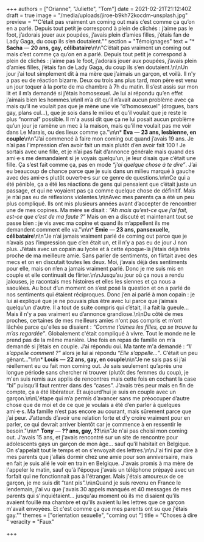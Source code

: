 +++
authors = ["Orianne", "Juliette", "Tom"]
date = 2021-02-21T21:12:40Z
draft = true
image = "/media/uploads/jiroe-b9kh72kocdm-unsplash.jpg"
preview = "\"C’était pas vraiment un coming out mais c’est comme ça qu’on en a parlé. Depuis tout petit je correspond à plein de clichés : j’aime pas le foot, j’adorais jouer aux poupées, j’avais plein d’amies filles, j’étais fan de Lady Gaga, du coup ils s’en doutaient.\""
section = "Témoignages"
text = "* **Sacha** — **20 ans, gay, célibataire**\n\n\"C’était pas vraiment un coming out mais c’est comme ça qu’on en a parlé. Depuis tout petit je correspond à plein de clichés : j’aime pas le foot, j’adorais jouer aux poupées, j’avais plein d’amies filles, j’étais fan de Lady Gaga, du coup ils s’en doutaient.\n\nUn jour j’ai tout simplement dit à ma mère que j’aimais un garçon, et voilà. Il n'y a pas eu de réaction bizarre. Deux ou trois ans plus tard, mon père est venu un jour toquer à la porte de ma chambre à 7h du matin. Il s’est assis sur mon lit et il m’a demandé si j’étais homosexuel. Je lui ai répondu qu’en effet j’aimais bien les hommes.\n\nIl m’a dit qu’il n’avait aucun problème avec ça mais qu’il ne voulait pas que je mène une vie “d’homosexuel” (drogues, bars gay, plans cul...), que je sois dans le milieu et qu’il voulait que je reste le plus “normal” possible. Il m'a aussi dit que ça ne lui posait aucun problème qu’un jour je ramène un mec à la maison, mais qu’il ne voulait pas me voir dans Le Marais, ou des lieux comme ça.\"\n\n* **Eva** — **23 ans, lesbienne, en couple**\n\n\"J’ai commencé à faire mon coming out quand j’avais 19 ans. Je n’ai pas l’impression d’en avoir fait un mais plutôt d’en avoir fait 100 ! Je sortais avec une fille, et je n’ai pas fait d’annonce générale mais quand des ami·e·s me demandaient si je voyais quelqu’un, je leur disais que c’était une fille. Ça s’est fait comme ça, pas en mode _“j’ai quelque chose à te dire”_. J’ai eu beaucoup de chance parce que je suis dans un milieu marqué à gauche avec des ami·e·s plutôt ouvert·e·s sur ce genre de questions.\n\nCe qui a été pénible, ça a été les réactions de gens qui pensaient que c’était juste un passage, et qui ne voyaient pas ça comme quelque chose de définitif. Mais je n’ai pas eu de réflexions violentes.\n\nAvec mes parents ça a été un peu plus compliqué. Ils ont mis plusieurs années avant d’accepter de rencontrer une de mes copines. Ma mère se disait : _“Ah mais qu’est-ce que j’ai fait, est-ce que c’est de ma faute ?”_ Mais on en a discuté et maintenant tout se passe bien : je vis avec ma copine et quand ils m’appellent ils me demandent comment elle va.\"\n\n* **Emie** — **23 ans, pansexuelle, célibataire**\n\n\"Je n’ai jamais vraiment parlé de coming out parce que je n’avais pas l’impression que c’en était un, et il n’y a pas eu de jour J non plus. J’étais avec un copain au lycée et à cette époque-là j’étais déjà très proche de ma meilleure amie. Sans parler de sentiments, on flirtait avec des mecs et on en discutait toutes les deux. Moi, j’avais déjà des sentiments pour elle, mais on n’en a jamais vraiment parlé. Donc je me suis mis en couple et elle continuait de flirter.\n\nJusqu’au jour où ça nous a rendu jalouses, je racontais mes histoires et elles les siennes et ça nous a saoulées. Au bout d’un moment on s’est posé la question et on a parlé de nos sentiments qui étaient réciproques. Donc j’en ai parlé à mon copain : je lui ai expliqué que je ne pouvais plus être avec lui parce que j’aimais quelqu’un d’autre. Il a tout de suite compris qui c’était, il a fait la gueule… Mais il n'y a pas vraiment eu d’annonce grandiose.\n\nDu côté de mes proches, certaines de mes meilleurs amies n'ont pas compris et m’ont lâchée parce qu'elles se disaient : _“Comme t’aimes les filles, ça se trouve tu m’as regardée”_. Globalement c'était compliqué à vivre. Tout le monde ne le prend pas de la même manière. Une fois en repas de famille on m’a demandé si j’étais en couple. J’ai répondu oui. Ma tante m'a demandé : _“Il s’appelle comment ?”_ alors je lui ai répondu _“Elle s’appelle…”_. C’était un peu gênant…\"\n\n* **Louis** — **22 ans, gay, en couple**\n\n\"Je ne sais pas si j’ai réellement eu ou fait mon coming out. Je sais seulement qu’après une longue période sans chercher ni trouver (plutôt des femmes du coup), je m'en suis remis aux applis de rencontres mais cette fois en cochant la case “bi” puisqu’il faut rentrer dans des “cases”. J’avais très peur mais en fin de compte, ça a été libérateur. Et aujourd’hui je suis en couple avec un garçon.\n\nL'étape qui m’a permis d’avancer sans me préoccuper d’autre chose que de moi et de ce que je voulais a été d’en parler à quelques ami·e·s. Ma famille n’est pas encore au courant, mais sûrement parce que j’ai peur. J’attends d’avoir une relation forte et d’y croire vraiment pour en parler, ce qui devrait arriver bientôt car je commence à en ressentir le besoin.\"\n\n* **Tony** — **?? ans, gay, ??**\n\n\"Je n'ai pas choisi mon coming out. J'avais 15 ans, et j'avais rencontré sur un site de rencontre pour adolescents gays un garçon de mon âge... sauf qu'il habitait en Belgique. On s'appelait tout le temps et on s'envoyait des lettres.\n\nJ'ai fini par dire à mes parents que j'allais dormir chez une amie pour son anniversaire, mais en fait je suis allé le voir en train en Belgique. J'avais promis à ma mère de l'appeler le matin, sauf qu'à l'époque j'avais un téléphone prépayé avec un forfait qui ne fonctionnait pas à l'étranger. Mais j'étais amoureux de ce garçon, je me suis dit “tant pis”.\n\nQuand je suis revenu en France le lendemain, j'ai vu que j'avais 30 appels manqués et 40 messages de mes parents qui s'inquiétaient... jusqu'au moment où ils me disaient qu'ils avaient fouillé ma chambre et qu'ils avaient lu les lettres que ce garçon m'avait envoyées. Et c'est comme ça que mes parents ont su que j'étais gay.\""
themes = ["orientation sexuelle", "coming out "]
title = "Choses à dire "
veracity = "Faux"

+++
